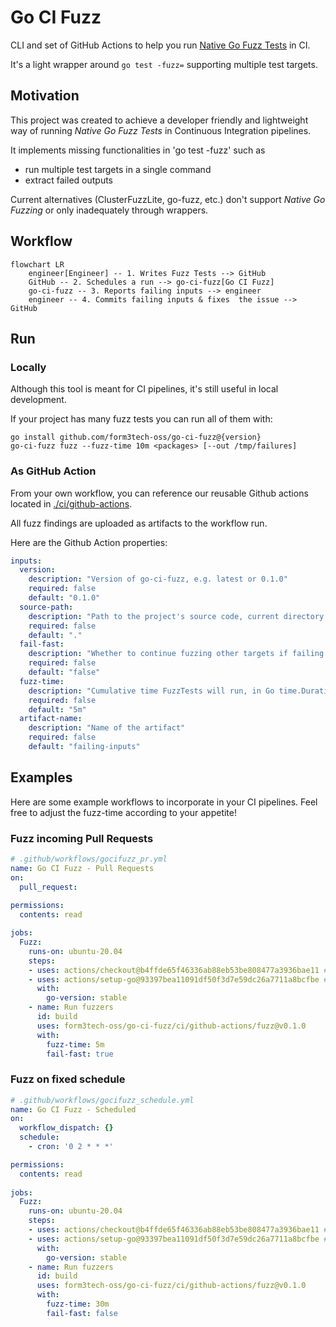 # Go CI Fuzz

CLI and set of GitHub Actions to help you run [Native Go Fuzz Tests](https://go.dev/security/fuzz/) in CI. 

It's a light wrapper around `go test -fuzz=` supporting multiple test targets.

## Motivation

This project was created to achieve a developer friendly and lightweight way of running _Native Go Fuzz Tests_ in Continuous Integration pipelines.

It implements missing functionalities in 'go test -fuzz' such as
- run multiple test targets in a single command
- extract failed outputs

Current alternatives (ClusterFuzzLite, go-fuzz, etc.) don't support _Native Go Fuzzing_ or only inadequately through wrappers.

## Workflow

```mermaid
flowchart LR
    engineer[Engineer] -- 1. Writes Fuzz Tests --> GitHub
    GitHub -- 2. Schedules a run --> go-ci-fuzz[Go CI Fuzz]
    go-ci-fuzz -- 3. Reports failing inputs --> engineer
    engineer -- 4. Commits failing inputs & fixes  the issue --> GitHub
```

## Run

### Locally

Although this tool is meant for CI pipelines, it's still useful in local development. 

If your project has many fuzz tests you can run all of them with:

```shell
go install github.com/form3tech-oss/go-ci-fuzz@{version}
go-ci-fuzz fuzz --fuzz-time 10m <packages> [--out /tmp/failures]
```

### As GitHub Action

From your own workflow, you can reference our reusable Github actions located in [./ci/github-actions](ci/github-actions). 

All fuzz findings are uploaded as artifacts to the workflow run.

Here are the Github Action properties:

```yaml
inputs:
  version:
    description: "Version of go-ci-fuzz, e.g. latest or 0.1.0"
    required: false
    default: "0.1.0"
  source-path:
    description: "Path to the project's source code, current directory by default."
    required: false
    default: "."
  fail-fast:
    description: "Whether to continue fuzzing other targets if failing input was found."
    required: false
    default: "false"
  fuzz-time:
    description: "Cumulative time FuzzTests will run, in Go time.Duration format."
    required: false
    default: "5m"
  artifact-name:
    description: "Name of the artifact"
    required: false
    default: "failing-inputs"
```

## Examples 

Here are some example workflows to incorporate in your CI pipelines. Feel free to adjust the fuzz-time according to your appetite!

### Fuzz incoming Pull Requests

```yaml
# .github/workflows/gocifuzz_pr.yml
name: Go CI Fuzz - Pull Requests
on:
  pull_request:
    
permissions:
  contents: read

jobs:
  Fuzz:
    runs-on: ubuntu-20.04
    steps:
    - uses: actions/checkout@b4ffde65f46336ab88eb53be808477a3936bae11 # v4.1.1
    - uses: actions/setup-go@93397bea11091df50f3d7e59dc26a7711a8bcfbe # v4.1.0
      with:
        go-version: stable
    - name: Run fuzzers
      id: build
      uses: form3tech-oss/go-ci-fuzz/ci/github-actions/fuzz@v0.1.0
      with:
        fuzz-time: 5m
        fail-fast: true
```

### Fuzz on fixed schedule

```yaml
# .github/workflows/gocifuzz_schedule.yml
name: Go CI Fuzz - Scheduled
on:
  workflow_dispatch: {}
  schedule:
    - cron: '0 2 * * *'

permissions:
  contents: read
  
jobs:
  Fuzz:
    runs-on: ubuntu-20.04
    steps:
    - uses: actions/checkout@b4ffde65f46336ab88eb53be808477a3936bae11 # v4.1.1
    - uses: actions/setup-go@93397bea11091df50f3d7e59dc26a7711a8bcfbe # v4.1.0
      with:
        go-version: stable
    - name: Run fuzzers
      id: build
      uses: form3tech-oss/go-ci-fuzz/ci/github-actions/fuzz@v0.1.0
      with:
        fuzz-time: 30m
        fail-fast: false
```
